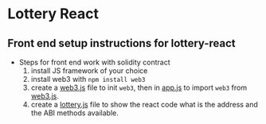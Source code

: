 # Lottery React

## Front end setup instructions for lottery-react
- Steps for front end work with solidity contract
  1. install JS framework of your choice
  2. install web3 with `npm install web3`
  3. create a [web3.js](/src/web3.js) file to init `web3`, then in [app.js](/src/App.js) to import `web3` from [web3.js](/src/web3.js).
  4. create a [lottery.js](/src/lottery.js) file to show the react code what is the address and the ABI methods available.